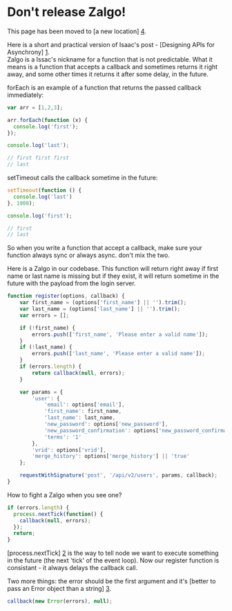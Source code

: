 # Don't release Zalgo!

This page has been moved to [a new location] [4].

Here is a short and practical version of Isaac's post - [Designing APIs for Asynchrony] [1].  
Zalgo is a Issac's nickname for a function that is not predictable. What it means is a function that accepts a callback and sometimes returns it right away, and some other times it returns it after some delay, in the future.

forEach is an example of a function that returns the passed callback immediately:
```js
var arr = [1,2,3];

arr.forEach(function (x) {
  console.log('first');
});

console.log('last');

// first first first
// last
```

setTimeout calls the callback sometime in the future:
```js
setTimeout(function () {
  console.log('last')
}, 1000);

console.log('first');

// first
// last
```

So when you write a function that accept a callback, make sure your function always sync or always async. don't mix the two.

Here is a Zalgo in our codebase.
This function will return right away if first name or last name is missing but if they exist, it will return sometime in the future with the payload from the login server.

```js
function register(options, callback) {
    var first_name = (options['first_name'] || '').trim();
    var last_name = (options['last_name'] || '').trim();
    var errors = [];

    if (!first_name) {
        errors.push(['first_name', 'Please enter a valid name']);
    }
    if (!last_name) {
        errors.push(['last_name', 'Please enter a valid name']);
    }
    if (errors.length) {
        return callback(null, errors);
    }

    var params = {
        'user': {
            'email': options['email'],
            'first_name': first_name,
            'last_name': last_name,
            'new_password': options['new_password'],
            'new_password_confirmation': options['new_password_confirmation'],
            'terms': '1'
        },
        'vrid': options['vrid'],
        'merge_history': options['merge_history'] || 'true'
    };

    requestWithSignature('post', '/api/v2/users', params, callback);
}
```

How to fight a Zalgo when you see one?
```js
if (errors.length) {
  process.nextTick(function() {
    callback(null, errors);
  });
  return;
}
```

[process.nextTick] [2] is the way to tell node we want to execute something in the future (the next 'tick' of the event loop).
Now our register function is consistant - it always delays the callback call.

Two more things: the error should be the first argument and it's [better to pass an Error object than a string] [3].

```js
callback(new Error(errors), null);
```

[1]: http://blog.izs.me/post/59142742143/designing-apis-for-asynchrony
[2]: http://nodejs.org/docs/latest/api/process.html#process_process_nexttick_callback
[3]: http://www.devthought.com/2011/12/22/a-string-is-not-an-error/
[4]: https://oren.github.io/blog/zalgo.html
